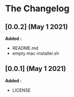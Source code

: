 # The Changelog

## [0.0.2] (May 1 2021)

**Added :**

- README.md
- empty mac-installer.sh


## [0.0.1] (May 1 2021)

**Added :**

- LICENSE

